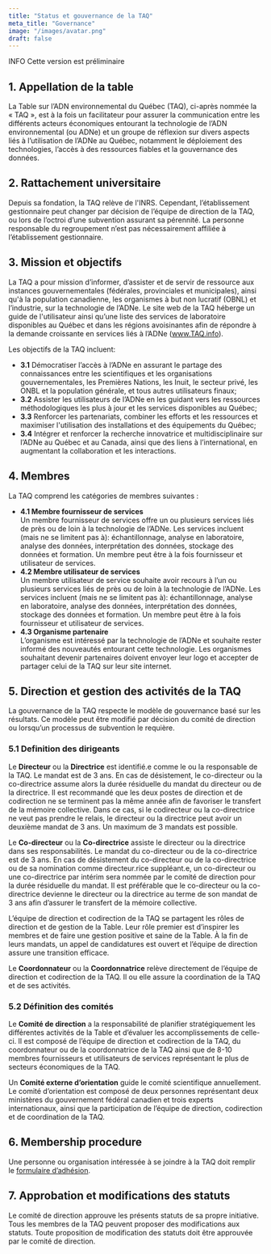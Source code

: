 ```yaml
---
title: "Status et gouvernance de la TAQ"
meta_title: "Governance"
image: "/images/avatar.png"
draft: false
---
```


<div class="p-2 bg-body border border-gold items-center text-white leading-none lg:rounded-full flex lg:inline-flex" role="alert">
    <span class="flex rounded-full bg-gold text-body uppercase px-2 py-1 text-xs font-bold mr-3">INFO</span>
    <span class="font-semibold mr-2 text-left flex-auto">Cette version est préliminaire</span>
</div>

## 1. Appellation de la table

La Table sur l’ADN environnemental du Québec (TAQ), ci-après nommée la « TAQ », est à la fois un facilitateur
pour assurer la communication entre les différents acteurs économiques entourant la technologie de l’ADN
environnemental (ou ADNe) et un groupe de réflexion sur divers aspects liés à l’utilisation de l’ADNe au
Québec, notamment le déploiement des technologies, l’accès à des ressources fiables et la gouvernance des
données.

## 2. Rattachement universitaire

Depuis sa fondation, la TAQ relève de l'INRS. Cependant, l’établissement gestionnaire peut changer par
décision de l’équipe de direction de la TAQ, ou lors de l’octroi d’une subvention assurant sa pérennité. La
personne responsable du regroupement n’est pas nécessairement affiliée à l’établissement gestionnaire.

## 3. Mission et objectifs

La TAQ a pour mission d’informer, d’assister et de servir de ressource aux instances gouvernementales
(fédérales, provinciales et municipales), ainsi qu'à la population canadienne, les organismes à but non
lucratif (OBNL) et l’industrie, sur la technologie de l’ADNe. Le site web de la TAQ héberge un guide
de l'utilisateur ainsi qu’une liste des services de laboratoire disponibles au Québec et dans les régions
avoisinantes afin de répondre à la demande croissante en services liés à l’ADNe (www.TAQ.info).

Les objectifs de la TAQ incluent:

- **3.1** Démocratiser l’accès à l’ADNe en assurant le partage des connaissances entre les scientifiques et les organisations gouvernementales, les Premières Nations, les Inuit, le secteur privé, les ONBL et la population générale, et tous autres utilisateurs finaux;
- **3.2** Assister les utilisateurs de l’ADNe en les guidant vers les ressources méthodologiques les plus à jour et les services disponibles au Québec;
- **3.3** Renforcer les partenariats, combiner les efforts et les ressources et maximiser l'utilisation des installations et des équipements du Québec;
- **3.4** Intégrer et renforcer la recherche innovatrice et multidisciplinaire sur l’ADNe au Québec et au Canada, ainsi que des liens à l’international, en augmentant la collaboration et les interactions.

## 4. Membres

La TAQ comprend les catégories de membres suivantes :

- **4.1 Membre fournisseur de services**  
    Un membre fournisseur de services offre un ou plusieurs services liés de près ou de loin à la technologie de l’ADNe. Les services incluent (mais ne se limitent pas à): échantillonnage, analyse en laboratoire, analyse des données, interprétation des données, stockage des données et formation. Un membre peut être à la fois fournisseur et utilisateur de services.
- **4.2 Membre utilisateur de services**  
    Un membre utilisateur de service souhaite avoir recours à l’un ou plusieurs services liés de près ou de loin à la technologie de l’ADNe. Les services incluent (mais ne se limitent pas à): échantillonnage, analyse en laboratoire, analyse des données, interprétation des données, stockage des données et formation. Un membre peut être à la fois fournisseur et utilisateur de services.
- **4.3 Organisme partenaire**  
    L’organisme est intéressé par la technologie de l’ADNe et souhaite rester informé des nouveautés entourant cette technologie. Les organismes souhaitant devenir partenaires doivent envoyer leur logo et accepter de partager celui de la TAQ sur leur site internet.

## 5. Direction et gestion des activités de la TAQ

La gouvernance de la TAQ respecte le modèle de gouvernance basé sur les résultats. Ce modèle peut être modifié par décision du comité de direction ou lorsqu’un processus de subvention le requière. 

### 5.1 Definition des dirigeants

Le **Directeur** ou la **Directrice** est identifié.e comme le ou la responsable de la TAQ. Le mandat est de 3 ans. En cas de désistement, le co-directeur ou la co-directrice assume alors la durée résiduelle du mandat du directeur ou de la directrice. Il est recommandé que les deux postes de direction et de codirection ne se terminent pas la même année afin de favoriser le transfert de la mémoire collective. Dans ce cas, si le codirecteur ou la co-directrice ne veut pas prendre le relais, le directeur ou la directrice peut avoir un deuxième mandat de 3 ans. Un maximum de 3 mandats est possible.

Le **Co-directeur** ou la **Co-directrice** assiste le directeur ou la directrice dans ses responsabilités. Le mandat du co-directeur ou de la co-directrice est de 3 ans. En cas de désistement du co-directeur ou de la co-directrice ou de sa nomination comme directeur.rice suppléant.e, un co-directeur ou une co-directrice par intérim sera nommée par le comité de direction pour la durée résiduelle du mandat. Il est préférable que le co-directeur ou la co-directrice devienne le directeur ou la directrice au terme de son mandat de 3 ans afin d’assurer le transfert de la mémoire collective.

L’équipe de direction et codirection de la TAQ se partagent les rôles de direction et de gestion de la Table. Leur rôle premier est d’inspirer les membres et de faire une gestion positive et saine de la Table. À la fin de leurs mandats, un appel de candidatures est ouvert et l’équipe de direction assure une transition efficace. 

Le **Coordonnateur** ou la **Coordonnatrice** relève directement de l’équipe de direction et codirection de la TAQ. Il ou elle assure la coordination de la TAQ et de ses activités.

### 5.2 Définition des comités

Le **Comité de direction** a la responsabilité de planifier stratégiquement les différentes activités de la Table et d’évaluer les accomplissements de celle-ci. Il est composé de l’équipe de direction et codirection de la TAQ, du coordonnateur ou de la coordonnatrice de la TAQ ainsi que de 8-10 membres fournisseurs et utilisateurs de services représentant le plus de secteurs économiques de la TAQ.

Un **Comité externe d’orientation** guide le comité scientifique annuellement. Le comité d’orientation est composé de deux personnes représentant deux ministères du gouvernement fédéral canadien et trois experts internationaux, ainsi que la participation de l’équipe de direction, codirection et de coordination de la TAQ.

## 6. Membership procedure

Une personne ou organisation intéressée à se joindre à la TAQ doit remplir le [formulaire d’adhésion](https://forms.gle/7dGYZ1wbfJAusiRD9).

## 7. Approbation et modifications des statuts

Le comité de direction approuve les présents statuts de sa propre initiative. Tous les membres de la TAQ peuvent proposer des modifications aux statuts. Toute proposition de modification des statuts doit être approuvée par le comité de direction.
